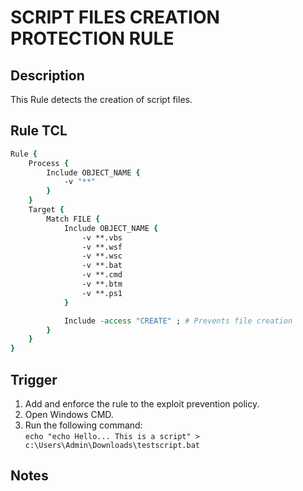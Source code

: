 # SCRIPT FILES CREATION PROTECTION RULE

## Description
This Rule detects the creation of script files.

## Rule TCL
```tcl
Rule {
    Process {
        Include OBJECT_NAME {
            -v "**"
        }
    }
    Target {
        Match FILE {
            Include OBJECT_NAME {
                -v **.vbs
                -v **.wsf
                -v **.wsc
                -v **.bat
                -v **.cmd
                -v **.btm
                -v **.ps1
            }

            Include -access "CREATE" ; # Prevents file creation
        }
    }
}
```

## Trigger
1. Add and enforce the rule to the exploit prevention policy.
2. Open Windows CMD.
3. Run the following command:<br>
`echo "echo Hello... This is a script" > c:\Users\Admin\Downloads\testscript.bat`

## Notes